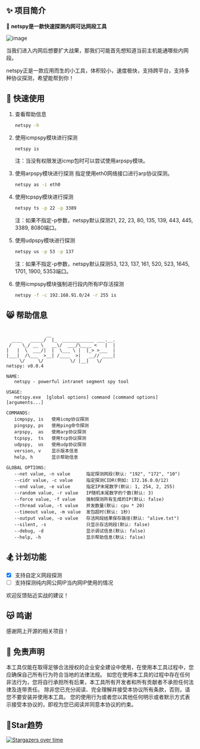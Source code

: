 ## ✨ 项目简介

🦄 **netspy是一款快速探测内网可达网段工具**

![image](https://user-images.githubusercontent.com/24275308/148667657-56d55fbe-e530-43a0-8633-e7aa1e3a03db.png)



当我们进入内网后想要扩大战果，那我们可能首先想知道当前主机能通哪些内网段。

netspy正是一款应用而生的小工具，体积较小，速度极快，支持跨平台，支持多种协议探测，希望能帮到你！

## 🚀 快速使用
1. 查看帮助信息
    ```bash
    netspy -h
    ```

2. 使用icmpspy模块进行探测

    ```bash
    netspy is
    ```
   注：当没有权限发送icmp包时可以尝试使用arpspy模块。

3. 使用arpspy模块进行探测
    指定使用eth0网络接口进行arp协议探测。
    ```bash
    netspy as -i eth0
    ```

4. 使用tcpspy模块进行探测

    ```bash
    netspy ts -p 22 -p 3389
    ```
   注：如果不指定-p参数，netspy默认探测21, 22, 23, 80, 135, 139, 443, 445, 3389, 8080端口。

5. 使用udpspy模块进行探测

    ```bash
    netspy us -p 53 -p 137
    ```
   注：如果不指定-p参数，netspy默认探测53, 123, 137, 161, 520, 523, 1645, 1701, 1900, 5353端口。
6. 使用icmpspy模块强制进行段内所有IP存活探测

    ```bash
    netspy -f -c 192.168.91.0/24 -r 255 is
    ```

## 😸 帮助信息

```text

               __
  ____   _____/  |_  ____________ ___.__.
 /    \_/ __ \   __\/  ___/\____ <   |  |
|   |  \  ___/|  |  \___ \ |  |_> >___  |
|___|  /\___  >__| /____  >|   __// ____|
     \/     \/          \/ |__|   \/
netspy: v0.0.4

NAME:
   netspy - powerful intranet segment spy tool

USAGE:
   netspy.exe  [global options] command [command options] [arguments...]

COMMANDS:
   icmpspy, is   使用icmp协议探测
   pingspy, ps   使用ping命令探测
   arpspy,  as   使用arp协议探测
   tcpspy,  ts   使用tcp协议探测
   udpspy,  us   使用udp协议探测
   version, v    显示版本信息
   help, h       显示帮助信息

GLOBAL OPTIONS:
   --net value, -n value      指定探测网段(默认: "192", "172", "10")
   --cidr value, -c value     指定探测CIDR(例如: 172.16.0.0/12)
   --end value, -e value      指定IP末尾数字(默认: 1, 254, 2, 255)
   --random value, -r value   IP随机末尾数字的个数(默认: 3)
   --force value, -f value    强制探测所有生成的IP(默认: false)
   --thread value, -t value   并发数量(默认: cpu * 20)
   --timeout value, -m value  发包超时(默认: 1秒)
   --output value, -o value   存活网段结果保存路径(默认: "alive.txt")
   --silent, -s               只显示存活网段(默认: false)
   --debug, -d                显示调试信息(默认: false)
   --help, -h                 显示帮助信息(默认: false)
```

## 🏂 计划功能

* [x] 支持自定义网段探测
* [ ] 支持探测纯内网公网IP当内网IP使用的情况

欢迎反馈贴近实战的建议！

## 😽 鸣谢

感谢网上开源的相关项目！

## 📜 免责声明

本工具仅能在取得足够合法授权的企业安全建设中使用，在使用本工具过程中，您应确保自己所有行为符合当地的法律法规。
如您在使用本工具的过程中存在任何非法行为，您将自行承担所有后果，本工具所有开发者和所有贡献者不承担任何法律及连带责任。
除非您已充分阅读、完全理解并接受本协议所有条款，否则，请您不要安装并使用本工具。
您的使用行为或者您以其他任何明示或者默示方式表示接受本协议的，即视为您已阅读并同意本协议的约束。

## 💖Star趋势

[![Stargazers over time](https://starchart.cc/shmilylty/netspy.svg)](https://starchart.cc/shmilylty/netspy)
   

